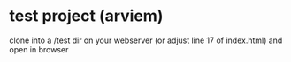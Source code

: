 # test project (arviem)
clone into a /test dir on your webserver (or adjust line 17 of index.html) and open in browser
